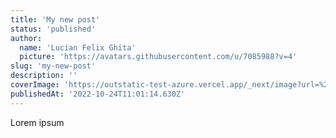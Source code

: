 ```yaml
---
title: 'My new post'
status: 'published'
author:
  name: 'Lucian Felix Ghita'
  picture: 'https://avatars.githubusercontent.com/u/7085988?v=4'
slug: 'my-new-post'
description: ''
coverImage: 'https://outstatic-test-azure.vercel.app/_next/image?url=%2Fimages%2Fskyline.png&w=3840&q=75'
publishedAt: '2022-10-24T11:01:14.630Z'
---
```


Lorem ipsum

